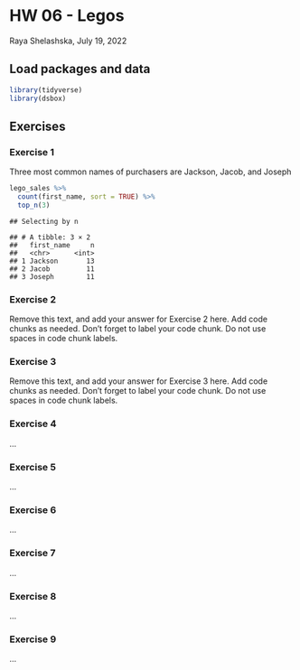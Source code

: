 HW 06 - Legos
================
Raya Shelashska,
July 19, 2022

## Load packages and data

``` r
library(tidyverse)
library(dsbox)
```

## Exercises

### Exercise 1

Three most common names of purchasers are Jackson, Jacob, and Joseph

``` r
lego_sales %>%
  count(first_name, sort = TRUE) %>%
  top_n(3)
```

    ## Selecting by n

    ## # A tibble: 3 × 2
    ##   first_name     n
    ##   <chr>      <int>
    ## 1 Jackson       13
    ## 2 Jacob         11
    ## 3 Joseph        11

### Exercise 2

Remove this text, and add your answer for Exercise 2 here. Add code
chunks as needed. Don’t forget to label your code chunk. Do not use
spaces in code chunk labels.

### Exercise 3

Remove this text, and add your answer for Exercise 3 here. Add code
chunks as needed. Don’t forget to label your code chunk. Do not use
spaces in code chunk labels.

### Exercise 4

…

### Exercise 5

…

### Exercise 6

…

### Exercise 7

…

### Exercise 8

…

### Exercise 9

…

